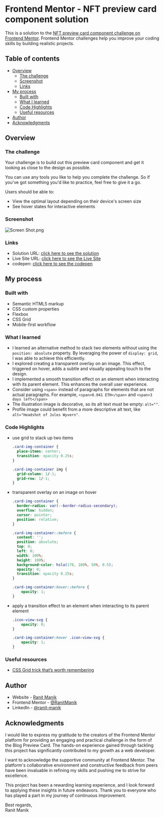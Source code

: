 # Frontend Mentor - NFT preview card component solution

This is a solution to
the [NFT preview card component challenge on Frontend Mentor](https://www.frontendmentor.io/challenges/nft-preview-card-component-SbdUL_w0U).
Frontend Mentor challenges help you improve your coding skills by building realistic projects.

## Table of contents

- [Overview](#overview)
    - [The challenge](#the-challenge)
    - [Screenshot](#screenshot)
    - [Links](#links)
- [My process](#my-process)
    - [Built with](#built-with)
    - [What I learned](#what-i-learned)
    - [Code Highlights](#code-highlights)
    - [Useful resources](#Useful-resources)
- [Author](#author)
- [Acknowledgments](#acknowledgments)

## Overview

### The challenge

Your challenge is to build out this preview card component and get it looking as close to the design as possible.

You can use any tools you like to help you complete the challenge. So if you've got something you'd like to practice,
feel free to give it a go.

Users should be able to:

- View the optimal layout depending on their device's screen size
- See hover states for interactive elements

### Screenshot

![Screen Shot.png](Screen%20Shot.png)

### Links

- Solution
  URL: [click here to see the solution](https://www.frontendmentor.io/solutions/nft-preview-card-component-using-html-css-Z0bX2RTQ2t)
- Live Site
  URL: [click here to see the Live Site](https://ranitmanik.github.io/frontendmentor-challenges/FrontendMentor04%E2%80%94nft-preview-card-component/index.html)
- codepen: [click here to see the codepen](https://codepen.io/RANIT-MANIK/pen/vYPNLWJ)

## My process

### Built with

- Semantic HTML5 markup
- CSS custom properties
- Flexbox
- CSS Grid
- Mobile-first workflow

### What I learned

- I learned an alternative method to stack two elements without using the `position: absolute` property. By leveraging
  the power of `display: grid`, I was able to achieve this efficiently.
- I explored creating a transparent overlay on an image. This effect, triggered on hover, adds a subtle and visually
  appealing touch to the design.
- I implemented a smooth transition effect on an element when interacting with its parent element. This enhances the
  overall user experience.
- Consider using `<span>` instead of paragraphs for elements that are not actual paragraphs. For
  example, `<span>0.041 ETH</span>` and `<span>3 days left</span>`
- The illustration image is decorative, so its alt text must be empty: `alt=""`.
- Profile image could benefit from a more descriptive alt text, like `alt="Headshot of Jules Wyvern"`.

### Code Highlights

- use grid to stack up two items
  ```css
  .card-img-container {
    place-items: center;
    transition: opacity 0.25s;
  }
  
  .card-img-container img {
    grid-column: 1/-1;
    grid-row: 1/-1;
  }
  ```

- transparent overlay on an image on hover
  ```css
  .card-img-container {
    border-radius: var(--border-radius-secondary);
    overflow: hidden;
    cursor: pointer;
    position: relative;
  }
  
  .card-img-container::before {
    content: '';
    position: absolute;
    top: 0;
    left: 0;
    width: 100%;
    height: 100%;
    background-color: hsla(178, 100%, 50%, 0.5);
    opacity: 0;
    transition: opacity 0.25s;
  }

  .card-img-container:hover::before {
      opacity: 1;
  }
  ```
- apply a transition effect to an element when interacting to its parent element
  ```css
  .icon-view-svg {
      opacity: 0;
  }
  
  .card-img-container:hover .icon-view-svg {
      opacity: 1;
  }
  ```

### Useful resources

- [CSS Grid trick that’s worth remembering](https://www.youtube.com/shorts/oy2iUDT0mf8)

## Author

- Website - [Ranit Manik](https://ranitmanik.github.io/Portfolio-1.0)
- Frontend Mentor - [@RanitManik](https://www.frontendmentor.io/profile/RanitManik)
- LinkedIn - [@ranit-manik](https://www.linkedin.com/in/ranit-manik/)

## Acknowledgments

I would like to express my gratitude to the creators of the Frontend Mentor platform for providing an engaging and
practical challenge in the form of the Blog Preview Card. The hands-on experience gained through tackling this project
has significantly contributed to my growth as a web developer.

I want to acknowledge the supportive community at Frontend Mentor. The platform's collaborative environment and
constructive feedback from peers have been invaluable in refining my skills and pushing me to strive for excellence.

This project has been a rewarding learning experience, and I look forward to applying these insights in future
endeavors. Thank you to everyone who has played a part in my journey of continuous improvement.

Best regards,<br>
Ranit Manik


